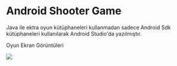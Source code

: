 # Android Shooter Game
Java ile ektra oyun kütüphaneleri kullanmadan sadece
Android Sdk kütüphaneleri kullanılarak Android Studio'da yazılmıştır. 

Oyun Ekran Görüntüleri

<a href="https://hizliresim.com/RgRg7a"><img src="https://i.hizliresim.com/RgRg7a.png"></a>
